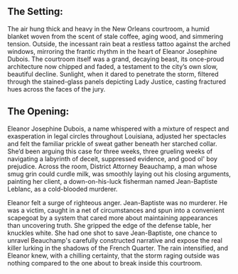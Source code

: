 ## The Setting:

The air hung thick and heavy in the New Orleans courtroom, a humid blanket woven from the scent of stale coffee, aging wood, and simmering tension. Outside, the incessant rain beat a restless tattoo against the arched windows, mirroring the frantic rhythm in the heart of Eleanor Josephine Dubois. The courtroom itself was a grand, decaying beast, its once-proud architecture now chipped and faded, a testament to the city’s own slow, beautiful decline. Sunlight, when it dared to penetrate the storm, filtered through the stained-glass panels depicting Lady Justice, casting fractured hues across the faces of the jury.

## The Opening:

Eleanor Josephine Dubois, a name whispered with a mixture of respect and exasperation in legal circles throughout Louisiana, adjusted her spectacles and felt the familiar prickle of sweat gather beneath her starched collar. She’d been arguing this case for three weeks, three grueling weeks of navigating a labyrinth of deceit, suppressed evidence, and good ol' boy prejudice. Across the room, District Attorney Beauchamp, a man whose smug grin could curdle milk, was smoothly laying out his closing arguments, painting her client, a down-on-his-luck fisherman named Jean-Baptiste Leblanc, as a cold-blooded murderer.

Eleanor felt a surge of righteous anger. Jean-Baptiste was no murderer. He was a victim, caught in a net of circumstances and spun into a convenient scapegoat by a system that cared more about maintaining appearances than uncovering truth. She gripped the edge of the defense table, her knuckles white. She had one shot to save Jean-Baptiste, one chance to unravel Beauchamp's carefully constructed narrative and expose the real killer lurking in the shadows of the French Quarter. The rain intensified, and Eleanor knew, with a chilling certainty, that the storm raging outside was nothing compared to the one about to break inside this courtroom.
